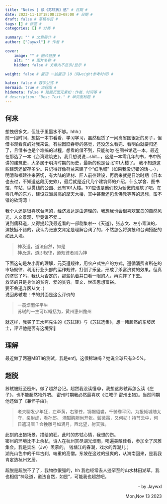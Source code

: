 ```yaml
---
title: "Notes | 读《苏轼传》感" # 日期 #
date: 2023-11-13T18:08:23+08:00 # 日期 #
draft: false # 草稿与否 #
tags: [] # 标签 #
categories: [] # 分类 #

summary: "" # 文章简介 #
author: ["Jaywxl"] # 作者 #

cover:
    image: "" # 图片链接 #
    alt: "" # 图片名称 #
    hidden: false # 文章内不显示/显示 #

weight: false # 置顶 一般置顶 10（同weight参考时间）#

katex: false # 数学公式 #
mermaid: true # 流程图 #
hidemeta: false # 隐藏页面元素如：作者、时间等 #
# description: "Desc Text." # 单页面标题 #
---
```


## 何来

想拽很多文，但肚子里墨水不够。hhh:)  
前一段时间，想挑一本书看看，学习学习，虽然租赁了一间离省图很近的房子，但借书观看真的对我来说，有些囫囵吞枣的感觉，还没怎么看完、看明白就要归还了，且借书也是个难搞的过程，想看的借不到，只能匆匆
在图书馆选一本。最近在那选了一本《台湾建筑史》，我只想说说...shit...，这是一本零几年的书，书中所讲的建筑史，大多属于明清时期的历史，最新的也是台北101大楼了。
我不知道这些建筑还留存多少。只记得好像荷兰来建了个“红毛城”（如果我没记错的话-_-），明清和福建往来密切，有大陆的建材、匠人前往建设，再后来就是日治时期（日本也去过，不知道这段历史欸），最后就是近代几个建筑师的介绍，什么学舍、图书馆、车站、纵贯线的公园、还有101大楼。101应该是他们较为骄傲的建筑了吧，在零几年的东方，建设亚洲最高的摩天大楼，其中甚至还包含佛教等等的思想，蛮不错的欸湾湾！  

<!-- {{< figure src="/img_SuShi/20231106_165921.jpg" >}} -->
我个人还是很喜欢台湾的，经济发达是由道理的，我想我也会很喜欢宝岛的自然风光，人文景观，毕竟谁不爱...  
说到儒释道，又得提起我最近看的一部剧集啦--《天道》，张志文、左小青演的，演技挺不错的，我认为张志文肯定是理解台词了的，不然怎么将演技和台词搭配的如此入境。

> 神及道，道法自然，如是  
> 神及道，道即规律，遵规律者则为神

下面这句是左小青的理解，元英遵规律，用农户式生产的方式，遵循消费者所在的市场规律、利用行业头部的运作规律，打倒了乐圣，形成了杀富济贫的效果。但真的济贫了吗，我认为否定的，那些扒着井口看一眼的人，再次摔了下去。  
救济的只是身体的贫穷、爱的贫穷。亚文、世杰思想富裕。  
要不鲁迅弃医从文 :(  
说回苏轼啦！书的封面是这么评价的

> 一蓑烟雨任平生  
> 苏轼的一生可以概括为，黄州惠州儋州

就这样，我买了王水照先生的《苏轼转》与《苏轼选集》，想一睹超然的东坡居士，评评他是否有这境界🤣

## 理解

最近做了两遍MBTI的测试，我是enfj，这很稀缺吗？她说全球只有3-5%。

## 超脱
苏轼被贬至密州，做了超然台记。超然我没读懂😂，我想这苏轼再怎么读《庄子》，也不能超然物外吧。
密州时期我必然最喜欢《江城子·密州出猎》。当然同期他还做了《兼怀子由》。

> 老夫聊发少年狂，左牵黄，右擎苍，锦帽貂裘，千骑卷平冈。为报倾城随太守，亲射虎，看孙郎。
> 酒酣胸胆尚开张。鬓微霜，又何妨！持节云中，何日遣冯唐？会挽雕弓如满月，西北望，射天狼。

此刻的出猎场景，描绘的狂。此时的苏轼心情，我想的伤。  
密州的环境比不上余杭，诗人在杭州赏尽湖光烟雨，喝遍美酿佳肴，参加全了风雅集会。我是实名（Jw）羡慕的。
钱塘江的春潮，戏水的弄潮儿；  
湖光山色中的千年古刹，端重的高僧。东坡在这过的挺爽的，从海南回来，是我我肯定选杭州乞居。

超脱是超脱不了了，我物欲很强的，hh
我也经常去人迹罕至的山水林田湖草，我也相信“神及道，道法自然，如是”，可能我也超然吧。
<p align="right" > - by Jaywxl</p>
<p align="right" > Mon,Nov 13 2023 </p>
